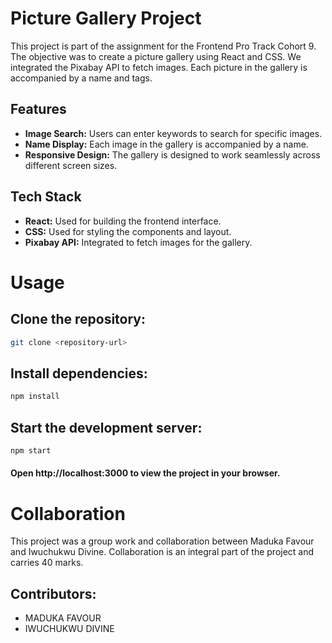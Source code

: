 # Picture Gallery Project

This project is part of the assignment for the Frontend Pro Track Cohort 9. The objective was to create a picture gallery using React and CSS. We integrated the Pixabay API to fetch images. Each picture in the gallery is accompanied by a name and tags.

## Features

- **Image Search:** Users can enter keywords to search for specific images.
- **Name Display:** Each image in the gallery is accompanied by a name.
- **Responsive Design:** The gallery is designed to work seamlessly across different screen sizes.

## Tech Stack

- **React:** Used for building the frontend interface.
- **CSS:** Used for styling the components and layout.
- **Pixabay API:** Integrated to fetch images for the gallery.
  
# Usage

## Clone the repository:
```bash
git clone <repository-url>
```
## Install dependencies:
```bash
npm install
```
## Start the development server:
```bash
npm start
```
#### Open http://localhost:3000 to view the project in your browser.

# Collaboration
This project was a group work and collaboration between Maduka Favour and Iwuchukwu Divine. Collaboration is an integral part of the project and carries 40 marks.


## Contributors:
- MADUKA FAVOUR
- IWUCHUKWU DIVINE
